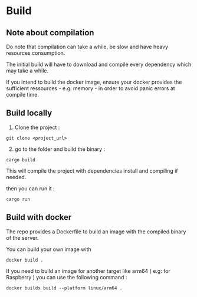 
# Build

## Note about compilation

Do note that compilation can take a while, be slow and have heavy resources consumption. 

The initial build will have to download and compile every dependency which may take a while. 

If you intend to build the docker image, ensure your docker provides the sufficient ressources - e.g: memory - in order to avoid panic errors at compile time. 


## Build locally

1. Clone the project :

```
git clone <project_url>
```

2. go to the folder and build the binary : 
```
cargo build
```
This will compile the project with dependencies install and compiling if needed.

then you can run it : 

````
cargo run

````

## Build with docker 

The repo provides a Dockerfile to build an image with the compiled binary of the server. 

You can build your own image with
````
docker build .
````

If you need to build an image for another target like arm64 ( e.g: for Raspberry ) you can use the following command :

````
docker buildx build --platform linux/arm64 .
````

